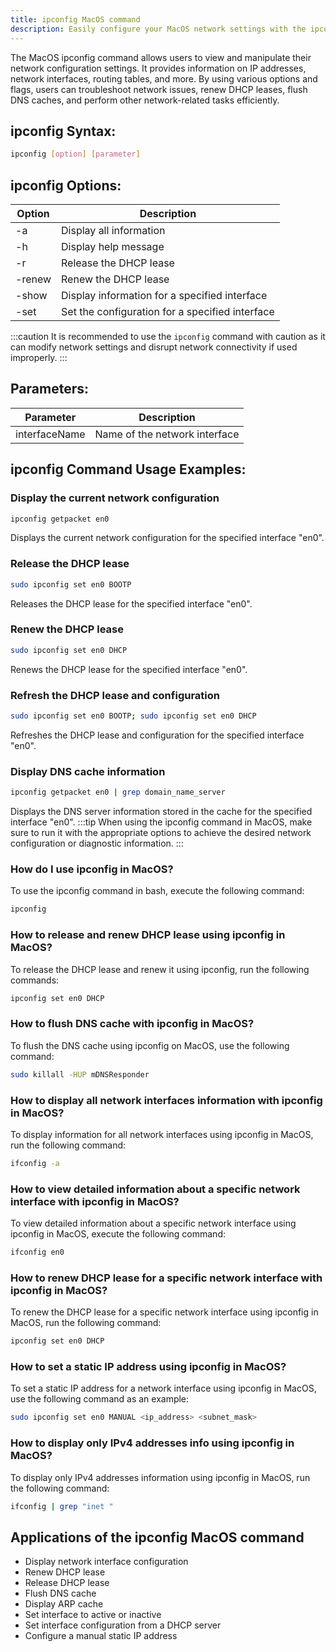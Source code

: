 ```yaml
---
title: ipconfig MacOS command
description: Easily configure your MacOS network settings with the ipconfig command.
---
```


The MacOS ipconfig command allows users to view and manipulate their network configuration settings. It provides information on IP addresses, network interfaces, routing tables, and more. By using various options and flags, users can troubleshoot network issues, renew DHCP leases, flush DNS caches, and perform other network-related tasks efficiently.

## ipconfig Syntax:
```bash
ipconfig [option] [parameter]
```

## ipconfig Options:

| Option | Description                  |
|--------|------------------------------|
| -a     | Display all information      |
| -h     | Display help message         |
| -r     | Release the DHCP lease       |
| -renew | Renew the DHCP lease         |
| -show  | Display information for a specified interface |
| -set   | Set the configuration for a specified interface |

:::caution
It is recommended to use the `ipconfig` command with caution as it can modify network settings and disrupt network connectivity if used improperly.
:::

## Parameters:

| Parameter     | Description                         |
|---------------|-------------------------------------|
| interfaceName | Name of the network interface       |
## ipconfig Command Usage Examples:
### Display the current network configuration
```bash
ipconfig getpacket en0
```
Displays the current network configuration for the specified interface "en0".

### Release the DHCP lease
```bash
sudo ipconfig set en0 BOOTP
```
Releases the DHCP lease for the specified interface "en0".

### Renew the DHCP lease
```bash
sudo ipconfig set en0 DHCP
```
Renews the DHCP lease for the specified interface "en0".

### Refresh the DHCP lease and configuration
```bash
sudo ipconfig set en0 BOOTP; sudo ipconfig set en0 DHCP
```
Refreshes the DHCP lease and configuration for the specified interface "en0".

### Display DNS cache information
```bash
ipconfig getpacket en0 | grep domain_name_server
```
Displays the DNS server information stored in the cache for the specified interface "en0".
:::tip
When using the ipconfig command in MacOS, make sure to run it with the appropriate options to achieve the desired network configuration or diagnostic information.
:::

### How do I use ipconfig in MacOS?
To use the ipconfig command in bash, execute the following command:
```bash
ipconfig
```

### How to release and renew DHCP lease using ipconfig in MacOS?
To release the DHCP lease and renew it using ipconfig, run the following commands:
```bash
ipconfig set en0 DHCP
```

### How to flush DNS cache with ipconfig in MacOS?
To flush the DNS cache using ipconfig on MacOS, use the following command:
```bash
sudo killall -HUP mDNSResponder
```

### How to display all network interfaces information with ipconfig in MacOS?
To display information for all network interfaces using ipconfig in MacOS, run the following command:
```bash
ifconfig -a
```

### How to view detailed information about a specific network interface with ipconfig in MacOS?
To view detailed information about a specific network interface using ipconfig in MacOS, execute the following command:
```bash
ifconfig en0
```

### How to renew DHCP lease for a specific network interface with ipconfig in MacOS?
To renew the DHCP lease for a specific network interface using ipconfig in MacOS, run the following command:
```bash
ipconfig set en0 DHCP
```

### How to set a static IP address using ipconfig in MacOS?
To set a static IP address for a network interface using ipconfig in MacOS, use the following command as an example:
```bash
sudo ipconfig set en0 MANUAL <ip_address> <subnet_mask>
```

### How to display only IPv4 addresses info using ipconfig in MacOS?
To display only IPv4 addresses information using ipconfig in MacOS, run the following command:
```bash
ifconfig | grep "inet "
```

## Applications of the ipconfig MacOS command

- Display network interface configuration
- Renew DHCP lease
- Release DHCP lease
- Flush DNS cache
- Display ARP cache
- Set interface to active or inactive
- Set interface configuration from a DHCP server
- Configure a manual static IP address